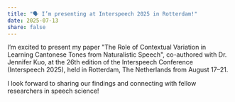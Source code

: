 ```yaml
---
title: "🗣️ I’m presenting at Interspeech 2025 in Rotterdam!"
date: 2025-07-13
share: false
---
```


I’m excited to present my paper "The Role of Contextual Variation in Learning Cantonese Tones from Naturalistic Speech", co-authored with Dr. Jennifer Kuo, at the 26th edition of the Interspeech Conference (Interspeech 2025), held in Rotterdam, The Netherlands from August 17–21.

I look forward to sharing our findings and connecting with fellow researchers in speech science!